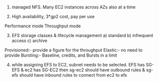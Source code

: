 1) managed NFS. Many EC2 instances across AZs also at a time

2) High availability, 3*gp2 cost, pay per use

Performance mode
Throughput mode

3) EFS storage classes &  lifecycle management
a) standard 
b) infrequent access 
c) archive

Provisioned:- provide a figure for the throughput
Elastic:- no need to provide
Bursting:- Baseline, credits, and Bursts in a limit

4) while assigning EFS to EC2, subnet needs to be selected.
EFS has SG-EFS & ec2 has SG-EC2 then sg-ec2 should have outbound rules & sg-efs should have inbound rules to connect from ec2 to efs